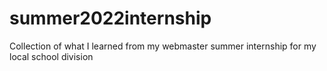 # summer2022internship
Collection of what I learned from my webmaster summer internship for my local school division  
